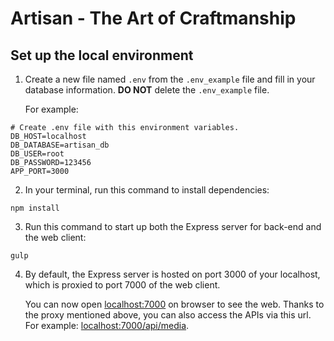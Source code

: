 # Artisan - The Art of Craftmanship

## Set up the local environment
1. Create a new file named `.env` from the `.env_example` file and fill in your database information. **DO NOT** delete the `.env_example` file.

   For example:
```
# Create .env file with this environment variables.
DB_HOST=localhost
DB_DATABASE=artisan_db
DB_USER=root
DB_PASSWORD=123456
APP_PORT=3000
```

2. In your terminal, run this command to install dependencies:
```
npm install
``` 

3. Run this command to start up both the Express server for back-end and the web client:

```
gulp
```

4. By default, the Express server is hosted on port 3000 of your localhost, which is proxied to port 7000 of the web client.

   You can now open [localhost:7000](http://localhost:7000) on browser to see the web. Thanks to the proxy mentioned above, you can also access the APIs via this url. For example: [localhost:7000/api/media](http://localhost:7000/api/media).
